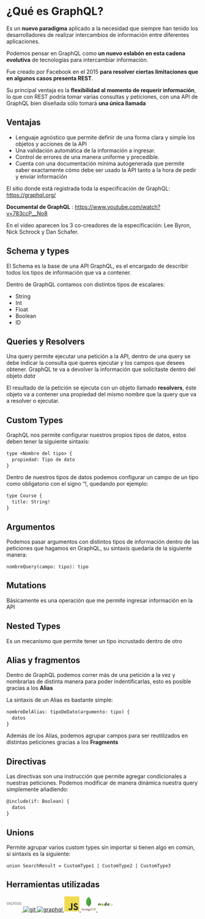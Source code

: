 # ¿Qué es GraphQL?

Es un **nuevo paradigma** aplicado a la necesidad que siempre han tenido los desarrolladores de realizar intercambios de información entre diferentes aplicaciones. 

Podemos pensar en GraphQL como **un nuevo eslabón en esta cadena evolutiva** de tecnologías para intercambiar información. 

Fue creado por Facebook en el 2015 **para resolver ciertas limitaciones que en algunos casos presenta REST**.

Su principal ventaja es la **flexibilidad al momento de requerir información**, lo que con REST podría tomar varias consultas y peticiones, con una API de GraphQL bien diseñada sólo tomará **una única llamada**

## Ventajas 

- Lenguaje agnóstico que permite definir de una forma clara y simple los objetos y acciones de la API
- Una validación automática de la información a ingresar. 
- Control de errores de una manera uniforme y precedible. 
- Cuenta con una documentación mínima autogenerada que permite saber exactamente cómo debe ser usado la API tanto a la hora de pedir y enviar información 

El sitio donde está registrada toda la especificación de GraphQL: https://graphql.org/

**Documental de GraphQL** : https://www.youtube.com/watch?v=783ccP__No8

En el video aparecen los 3 co-creadores de la especificación: Lee Byron, Nick Schrock y Dan Schafer.


## Schema y types 

El Schema es la base de una API GraphQL, es el encargado de describir todos los tipos de información que va a contener. 

Dentro de GraphQL contamos con distintos tipos de escalares: 
- String
- Int
- Float
- Boolean
- ID

## Queries y Resolvers 

Una query permite ejecutar una petición a la API, dentro de una query se debe indicar la consulta que queres ejecutar y los campos que desees obtener. GraphQL te va a devolver la información que solicitaste dentro del objeto *data* 

El resultado de la petición se ejecuta con un objeto llamado **resolvers**, éste objeto va a contener una propiedad del mismo nombre que la query que va a resolver o ejecutar. 

## Custom Types
GraphQL nos permite configurar nuestros propios tipos de datos, estos deben tener la siguiente sintaxis: 

~~~
type <Nombre del tipo> {
  propiedad: Tipo de dato
}
~~~

Dentro de nuestros tipos de datos podemos configurar un campo de un tipo como obligatorio con el signo “!, quedando por ejemplo:

~~~
type Course {
  title: String!
}
~~~

## Argumentos
Podemos pasar argumentos con distintos tipos de información dentro de las peticiones que hagamos en GraphQL, su sintaxis quedaría de la siguiente manera: 

~~~
nombreQuery(campo: tipo): tipo
~~~

## Mutations
Básicamente es una operación que me permite ingresar información en la API

## Nested Types
Es un mecanismo que permite tener un tipo incrustado dentro de otro

## Alias y fragmentos 
Dentro de GraphQL podemos correr más de una petición a la vez y nombrarlas de distinta manera para poder indentificarlas, esto es posible gracias a los **Alias** 

La sintaxis de un Alias es bastante simple: 
~~~
nombreDelAlias: tipoDeDato(argumento: tipo) {
  datos
}
~~~

Además de los Alias, podemos agrupar campos para ser reutilizados en distintas peticiones gracias a los **Fragments** 

## Directivas
Las directivas son una instrucción que permite agregar condicionales a nuestras peticiones. Podemos modificar de manera dinámica nuestra query simplemente añadiendo: 

~~~
@include(if: Boolean) {
  datos
}
~~~

## Unions
Permite agrupar varios custom types sin importar si tienen algo en común, si sintaxis es la siguiente: 
~~~
union SearchResult = CustomType1 | CustomType2 | CustomType3
~~~


## Herramientas utilizadas

<p align="left"> <a href="https://expressjs.com" target="_blank"> <img src="https://raw.githubusercontent.com/devicons/devicon/master/icons/express/express-original-wordmark.svg" alt="express" width="40" height="40"/> </a> <a href="https://git-scm.com/" target="_blank"> <img src="https://www.vectorlogo.zone/logos/git-scm/git-scm-icon.svg" alt="git" width="40" height="40"/> </a> <a href="https://graphql.org" target="_blank"> <img src="https://www.vectorlogo.zone/logos/graphql/graphql-icon.svg" alt="graphql" width="40" height="40"/> </a> <a href="https://developer.mozilla.org/en-US/docs/Web/JavaScript" target="_blank"> <img src="https://raw.githubusercontent.com/devicons/devicon/master/icons/javascript/javascript-original.svg" alt="javascript" width="40" height="40"/> </a> <a href="https://www.mongodb.com/" target="_blank"> <img src="https://raw.githubusercontent.com/devicons/devicon/master/icons/mongodb/mongodb-original-wordmark.svg" alt="mongodb" width="40" height="40"/> </a> <a href="https://nodejs.org" target="_blank"> <img src="https://raw.githubusercontent.com/devicons/devicon/master/icons/nodejs/nodejs-original-wordmark.svg" alt="nodejs" width="40" height="40"/> </a> </p>







